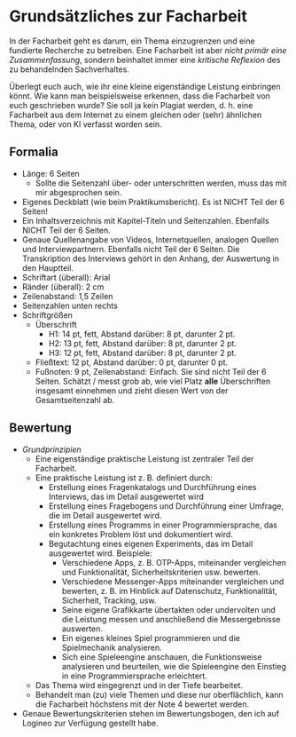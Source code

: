 # Grundsätzliches zur Facharbeit

In der Facharbeit geht es darum, ein Thema einzugrenzen und eine fundierte Recherche zu betreiben. Eine Facharbeit ist aber *nicht primär eine Zusammenfassung*, sondern beinhaltet immer eine *kritische Reflexion* des zu behandelnden Sachverhaltes.

Überlegt euch auch, wie ihr eine kleine eigenständige Leistung einbringen könnt. Wie kann man beispielsweise erkennen, dass die Facharbeit von euch geschrieben wurde? Sie soll ja kein Plagiat werden, d. h. eine Facharbeit aus dem Internet zu einem gleichen oder (sehr) ähnlichen Thema, oder von KI verfasst worden sein.

## Formalia

- Länge: 6 Seiten
  - Sollte die Seitenzahl über- oder unterschritten werden, muss das mit mir abgesprochen sein.
- Eigenes Deckblatt (wie beim Praktikumsbericht). Es ist NICHT Teil der 6 Seiten!
- Ein Inhaltsverzeichnis mit Kapitel-Titeln und Seitenzahlen. Ebenfalls NICHT Teil der 6 Seiten.
- Genaue Quellenangabe von Videos, Internetquellen, analogen Quellen und Interviewpartnern. Ebenfalls nicht Teil der 6 Seiten. Die Transkription des Interviews gehört in den Anhang, der Auswertung in den Hauptteil.
- Schriftart (überall): Arial
- Ränder (überall): 2 cm
- Zeilenabstand: 1,5 Zeilen
- Seitenzahlen unten rechts
- Schriftgrößen
  - Überschrift
    - H1: 14 pt, fett, Abstand darüber: 8 pt, darunter 2 pt.
    - H2: 13 pt, fett, Abstand darüber: 8 pt, darunter 2 pt.
    - H3: 12 pt, fett, Abstand darüber: 8 pt, darunter 2 pt.
  - Fließtext: 12 pt, Abstand darüber: 0 pt, darunter 0 pt.
  - Fußnoten: 9 pt, Zeilenabstand: Einfach. Sie sind nicht Teil der 6 Seiten. Schätzt / messt grob ab, wie viel Platz **alle** Überschriften insgesamt einnehmen und zieht diesen Wert von der Gesamtseitenzahl ab.

## Bewertung

- *Grundprinzipien*
  - Eine eigenständige praktische Leistung ist zentraler Teil der Facharbeit.
  - Eine praktische Leistung ist z. B. definiert durch:
    - Erstellung eines Fragenkatalogs und Durchführung eines Interviews, das im Detail ausgewertet wird
    - Erstellung eines Fragebogens und Durchführung einer Umfrage, die im Detail ausgewertet wird.
    - Erstellung eines Programms in einer Programmiersprache, das ein konkretes Problem löst und dokumentiert wird.
    - Begutachtung eines eigenen Experiments, das im Detail ausgewertet wird. Beispiele:
      - Verschiedene Apps, z. B. OTP-Apps, miteinander vergleichen und Funktionalität, Sicherheitskriterien usw. bewerten.
      - Verschiedene Messenger-Apps miteinander vergleichen und bewerten, z. B. im Hinblick auf Datenschutz, Funktionalität, Sicherheit, Tracking, usw.
      - Seine eigene Grafikkarte übertakten oder undervolten und die Leistung messen und anschließend die Messergebnisse auswerten.
      - Ein eigenes kleines Spiel programmieren und die Spielmechanik analysieren.
      - Sich eine Spieleengine anschauen, die Funktionsweise analysieren und beurteilen, wie die Spieleengine den Einstieg in eine Programmiersprache erleichtert.
  - Das Thema wird eingegrenzt und in der Tiefe bearbeitet.
  - Behandelt man (zu) viele Themen und diese nur oberflächlich, kann die Facharbeit höchstens mit der Note 4 bewertet werden.
- Genaue Bewertungskriterien stehen im Bewertungsbogen, den ich auf Logineo zur Verfügung gestellt habe.
